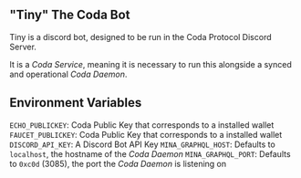 ## "Tiny" The Coda Bot
Tiny is a discord bot, designed to be run in the Coda Protocol Discord Server. 

It is a *Coda Service*, meaning it is necessary to run this alongside a synced and operational *Coda Daemon*. 

## Environment Variables
`ECHO_PUBLICKEY`: Coda Public Key that corresponds to a installed wallet
`FAUCET_PUBLICKEY`: Coda Public Key that corresponds to a installed wallet
`DISCORD_API_KEY`: A Discord Bot API Key
`MINA_GRAPHQL_HOST`: Defaults to `localhost`, the hostname of the *Coda Daemon* 
`MINA_GRAPHQL_PORT`: Defaults to `0xc0d` (3085), the port the *Coda Daemon* is listening on 
